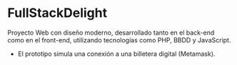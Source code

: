 # FullStackDelight
Proyecto Web con diseño moderno, desarrollado tanto en el back-end como en el front-end, utilizando tecnologías como PHP, BBDD y JavaScript.
- El prototipo simula una conexión a una billetera digital (Metamask).
